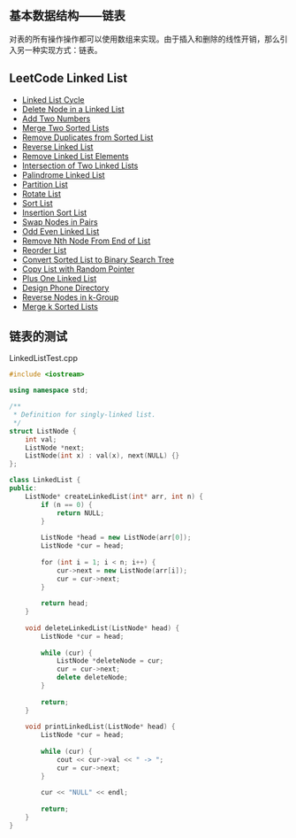 ## 基本数据结构——链表

对表的所有操作操作都可以使用数组来实现。由于插入和删除的线性开销，那么引入另一种实现方式：链表。

## LeetCode Linked List

* [Linked List Cycle](https://github.com/steveLauwh/Data-Structures-And-Algorithms/tree/master/Linked%20List/Linked%20List%20Cycle)
* [Delete Node in a Linked List](https://github.com/steveLauwh/Data-Structures-And-Algorithms/tree/master/Linked%20List/Delete%20Node%20in%20a%20Linked%20List)
* [Add Two Numbers](https://github.com/steveLauwh/Data-Structures-And-Algorithms/tree/master/Linked%20List/Add%20Two%20Numbers)
* [Merge Two Sorted Lists](https://github.com/steveLauwh/Data-Structures-And-Algorithms/tree/master/Linked%20List/Merge%20Two%20Sorted%20Lists)
* [Remove Duplicates from Sorted List](https://github.com/steveLauwh/Data-Structures-And-Algorithms/tree/master/Linked%20List/Remove%20Duplicates%20from%20Sorted%20List)
* [Reverse Linked List](https://github.com/steveLauwh/Data-Structures-And-Algorithms/tree/master/Linked%20List/Reverse%20Linked%20List)
* [Remove Linked List Elements](https://github.com/steveLauwh/Data-Structures-And-Algorithms/tree/master/Linked%20List/Remove%20Linked%20List%20Elements)
* [Intersection of Two Linked Lists](https://github.com/steveLauwh/Data-Structures-And-Algorithms/tree/master/Linked%20List/Intersection%20of%20Two%20Linked%20Lists)
* [Palindrome Linked List](https://github.com/steveLauwh/Data-Structures-And-Algorithms/tree/master/Linked%20List/Palindrome%20Linked%20List)
* [Partition List](https://github.com/steveLauwh/Data-Structures-And-Algorithms/tree/master/Linked%20List/Partition%20List)
* [Rotate List](https://github.com/steveLauwh/Data-Structures-And-Algorithms/tree/master/Linked%20List/Rotate%20List)
* [Sort List](https://github.com/steveLauwh/Data-Structures-And-Algorithms/tree/master/Linked%20List/Sort%20List)
* [Insertion Sort List](https://github.com/steveLauwh/Data-Structures-And-Algorithms/tree/master/Linked%20List/Insertion%20Sort%20List)
* [Swap Nodes in Pairs](https://github.com/steveLauwh/Data-Structures-And-Algorithms/tree/master/Linked%20List/Swap%20Nodes%20in%20Pairs)
* [Odd Even Linked List ](https://github.com/steveLauwh/Data-Structures-And-Algorithms/tree/master/Linked%20List/Odd%20Even%20Linked%20List)
* [Remove Nth Node From End of List](https://github.com/steveLauwh/Data-Structures-And-Algorithms/tree/master/Linked%20List/Remove%20Nth%20Node%20From%20End%20of%20List)
* [Reorder List](https://github.com/steveLauwh/Data-Structures-And-Algorithms/tree/master/Linked%20List/Reorder%20List)
* [Convert Sorted List to Binary Search Tree](https://github.com/steveLauwh/Data-Structures-And-Algorithms/tree/master/Linked%20List/Convert%20Sorted%20List%20to%20Binary%20Search%20Tree)
* [Copy List with Random Pointer](https://github.com/steveLauwh/Data-Structures-And-Algorithms/tree/master/Linked%20List/Copy%20List%20with%20Random%20Pointer)
* [Plus One Linked List](https://github.com/steveLauwh/Data-Structures-And-Algorithms/tree/master/Linked%20List/Plus%20One%20Linked%20List)
* [Design Phone Directory](https://github.com/steveLauwh/Data-Structures-And-Algorithms/tree/master/Linked%20List/Design%20Phone%20Directory)
* [Reverse Nodes in k-Group](https://github.com/steveLauwh/Data-Structures-And-Algorithms/tree/master/Linked%20List/Reverse%20Nodes%20in%20k-Group)
* [Merge k Sorted Lists](https://github.com/steveLauwh/Data-Structures-And-Algorithms/tree/master/Linked%20List/Merge%20k%20Sorted%20Lists)

## 链表的测试

LinkedListTest.cpp
```cpp
#include <iostream>

using namespace std;

/**
 * Definition for singly-linked list.
 */
struct ListNode {
    int val;
    ListNode *next;
    ListNode(int x) : val(x), next(NULL) {}
};

class LinkedList {
public:
    ListNode* createLinkedList(int* arr, int n) {
        if (n == 0) {
            return NULL;
        }
       
        ListNode *head = new ListNode(arr[0]);
        ListNode *cur = head;
        
        for (int i = 1; i < n; i++) {
            cur->next = new ListNode(arr[i]);
            cur = cur->next;
        }
        
        return head;
    }
    
    void deleteLinkedList(ListNode* head) {
        ListNode *cur = head;
        
        while (cur) {
            ListNode *deleteNode = cur;
            cur = cur->next;
            delete deleteNode;
        }
        
        return;
    }
    
    void printLinkedList(ListNode* head) {
        ListNode *cur = head;
        
        while (cur) {
            cout << cur->val << " -> ";
            cur = cur->next;
        }
        
        cur << "NULL" << endl;
        
        return;
    }
}
```
